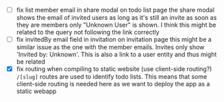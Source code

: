 - [ ] fix list member email in share modal on todo list page
      the share modal shows the email of invited users as long as it's still an invite
      as soon as they are members only "Unknown User" is shown. I think this might be related to the query not following the link correctly
- [ ] fix invitedBy email field in invitation on invitation page
      this might be a similar issue as the one with the member emails. Invites only show 'Invited by: Unknown'. This is also a link to a user entity and thus might be related
- [x] fix routing when compiling to static website (use client-side routing?)
      `/[slug]` routes are used to identify todo lists. This means that some client-side routing is needed here as we want to deploy the app as a static webapp
